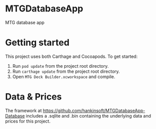 # MTGDatabaseApp
MTG database app

# Getting started
This project uses both Carthage and Cocoapods. To get started:
1. Run `pod update` from the project root directory.
2. Run `carthage update` from the project root directory.
3. Open `MTG Deck Builder.xcworkspace` and compile.

# Data & Prices
The framework at https://github.com/hankinsoft/MTGDatabaseApp-Database includes a .sqlite and .bin containing
the underlying data and prices for this project.
